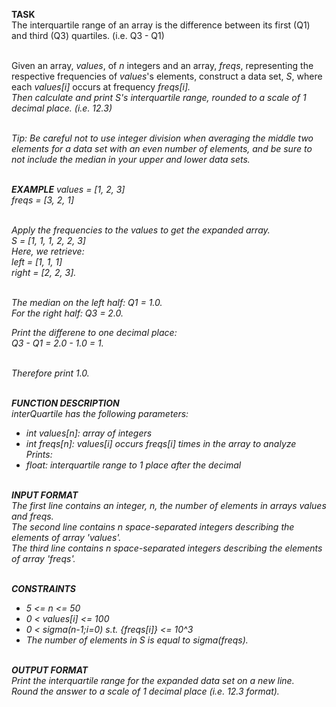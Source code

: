 <b>TASK</b><br />
The interquartile range of an array is the difference between its first (Q1) and third (Q3) quartiles. (i.e. Q3 - Q1)<br /><br />

Given an array, <i>values</i>, of <i>n</i> integers and an array, <i>freqs</i>, representing the respective frequencies of <i>values</i>'s elements, construct a data set, <i>S</i>, where each <i>values[i]</i> occurs at frequency <i>freqs[i]<i>.<br />
Then calculate and print <i>S</i>'s interquartile range, rounded to a scale of 1 decimal place. (i.e. 12.3)<br /><br />

Tip: Be careful not to use integer division when averaging the middle two elements for a data set with an even number of elements, and be sure to not include the median in your upper and lower data sets.<br /><br />

<b>EXAMPLE</b>
values = [1, 2, 3]<br />
freqs = [3, 2, 1]<br /><br />

Apply the frequencies to the values to get the expanded array.<br />
S = [1, 1, 1, 2, 2, 3]<br />
Here, we retrieve:<br />
left = [1, 1, 1]<br />
right = [2, 2, 3].<br /><br />

The median on the left half: Q1 = 1.0.<br />
For the right half: Q3 = 2.0.<br />

Print the differene to one decimal place:<br />
Q3 - Q1 = 2.0 - 1.0 = 1. <br /><br />

Therefore print 1.0.<br /><br />

<b>FUNCTION DESCRIPTION</b><br />
interQuartile has the following parameters:<br />
- int values[n]: array of integers<br />
- int freqs[n]: values[i] occurs freqs[i] times in the array to analyze<br />
Prints:<br />
- float: interquartile range to 1 place after the decimal<br /><br />

<b>INPUT FORMAT</b><br />
The first line contains an integer, n, the number of elements in arrays values and freqs.<br />
The second line contains n space-separated integers describing the elements of array 'values'.<br />
The third line contains n space-separated integers describing the elements of array 'freqs'.<br /><br />

<b>CONSTRAINTS</b><br />
- 5 <= n <= 50<br />
- 0 < values[i] <= 100<br />
- 0 < sigma(n-1;i=0) s.t. {freqs[i]} <= 10^3<br />
- The number of elements in S is equal to sigma(freqs).<br /><br />

<b>OUTPUT FORMAT</b><br />
Print the interquartile range for the expanded data set on a new line.<br />
Round the answer to a scale of 1 decimal place (i.e. 12.3 format).<br /><br />